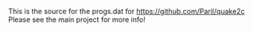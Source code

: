 This is the source for the progs.dat for https://github.com/Paril/quake2c
Please see the main project for more info!
